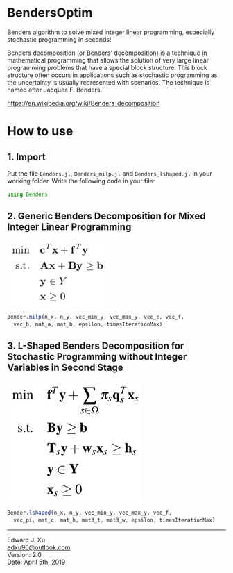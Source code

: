 # BendersOptim
Benders algorithm to solve mixed integer linear programming, especially stochastic programming in seconds!

Benders decomposition (or Benders' decomposition) is a technique in mathematical programming that allows the solution of very large linear programming problems that have a special block structure. This block structure often occurs in applications such as stochastic programming as the uncertainty is usually represented with scenarios. The technique is named after Jacques F. Benders.

https://en.wikipedia.org/wiki/Benders_decomposition

# How to use

## 1. Import

Put the file `Benders.jl`, `Benders_milp.jl` and `Benders_lshaped.jl` in your working folder. Write the following code in your file:  
```Julia
using Benders
```

## 2. Generic Benders Decomposition for Mixed Integer Linear Programming

![Standard MILP](images/standard_milp.png)

```Julia
Bender.milp(n_x, n_y, vec_min_y, vec_max_y, vec_c, vec_f,
  vec_b, mat_a, mat_b, epsilon, timesIterationMax)
```

## 3. L-Shaped Benders Decomposition for Stochastic Programming without Integer Variables in Second Stage

![Stochastic Programming without Integer Variables in Second Stage](images/l-shaped.jpg)

```Julia
Bender.lshaped(n_x, n_y, vec_min_y, vec_max_y, vec_f,
  vec_pi, mat_c, mat_h, mat3_t, mat3_w, epsilon, timesIterationMax)
```

***

Edward J. Xu  
edxu96@outlook.com  
Version: 2.0  
Date: April 5th, 2019

